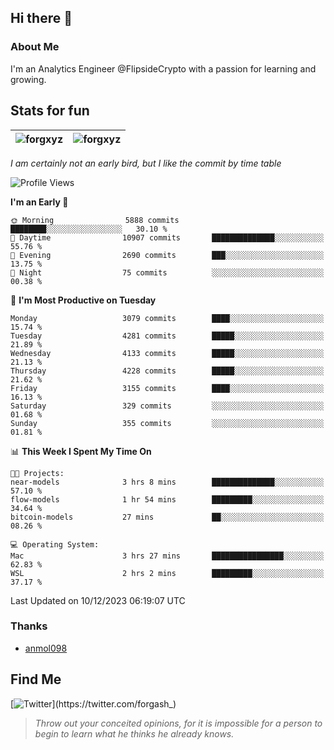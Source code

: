 ## Hi there 👋

### About Me

I'm an Analytics Engineer @FlipsideCrypto with a passion for learning and growing.
  
## Stats for fun

| <img align="center" src="https://github-readme-streak-stats.herokuapp.com/?user=forgxyz&theme=tokyonight" alt="forgxyz" /> | <img align="center" src="https://github-readme-stats.vercel.app/api?username=forgxyz&theme=tokyonight&show_icons=true" alt="forgxyz" /> |
| ------------- |------------- |

*I am certainly not an early bird, but I like the commit by time table*  

<!--START_SECTION:waka-->
![Profile Views](http://img.shields.io/badge/Profile%20Views-0-blue)

**I'm an Early 🐤** 

```text
🌞 Morning                5888 commits        ████████░░░░░░░░░░░░░░░░░   30.10 % 
🌆 Daytime                10907 commits       ██████████████░░░░░░░░░░░   55.76 % 
🌃 Evening                2690 commits        ███░░░░░░░░░░░░░░░░░░░░░░   13.75 % 
🌙 Night                  75 commits          ░░░░░░░░░░░░░░░░░░░░░░░░░   00.38 % 
```
📅 **I'm Most Productive on Tuesday** 

```text
Monday                   3079 commits        ████░░░░░░░░░░░░░░░░░░░░░   15.74 % 
Tuesday                  4281 commits        █████░░░░░░░░░░░░░░░░░░░░   21.89 % 
Wednesday                4133 commits        █████░░░░░░░░░░░░░░░░░░░░   21.13 % 
Thursday                 4228 commits        █████░░░░░░░░░░░░░░░░░░░░   21.62 % 
Friday                   3155 commits        ████░░░░░░░░░░░░░░░░░░░░░   16.13 % 
Saturday                 329 commits         ░░░░░░░░░░░░░░░░░░░░░░░░░   01.68 % 
Sunday                   355 commits         ░░░░░░░░░░░░░░░░░░░░░░░░░   01.81 % 
```


📊 **This Week I Spent My Time On** 

```text
🐱‍💻 Projects: 
near-models              3 hrs 8 mins        ██████████████░░░░░░░░░░░   57.10 % 
flow-models              1 hr 54 mins        █████████░░░░░░░░░░░░░░░░   34.64 % 
bitcoin-models           27 mins             ██░░░░░░░░░░░░░░░░░░░░░░░   08.26 % 

💻 Operating System: 
Mac                      3 hrs 27 mins       ████████████████░░░░░░░░░   62.83 % 
WSL                      2 hrs 2 mins        █████████░░░░░░░░░░░░░░░░   37.17 % 
```


 Last Updated on 10/12/2023 06:19:07 UTC
<!--END_SECTION:waka-->

### Thanks
 - [anmol098](https://github.com/anmol098/waka-readme-stats/)
  
## Find Me
[![Twitter](https://img.shields.io/twitter/url/https/twitter.com/forgash_.svg?style=social&label=Follow%20%40forgash_)](https://twitter.com/forgash_)


> *Throw out your conceited opinions, for it is impossible for a person to begin to learn what he thinks he already knows.* 
